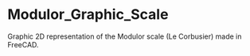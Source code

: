 # Modulor_Graphic_Scale
Graphic 2D representation of the Modulor scale (Le Corbusier) made in FreeCAD.
